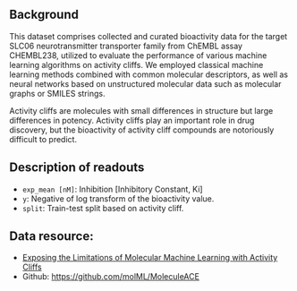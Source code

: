 ## Background
This dataset comprises collected and curated bioactivity data for the target SLC06 neurotransmitter transporter family from ChEMBL assay CHEMBL238, utilized to evaluate the performance of various machine learning algorithms on activity cliffs. We employed classical machine learning methods combined with common molecular descriptors, as well as neural networks based on unstructured molecular data such as molecular graphs or SMILES strings.

Activity cliffs are molecules with small differences in structure but large differences in potency. Activity cliffs play an important role in drug discovery, but the bioactivity of activity cliff compounds are notoriously difficult to predict.

## Description of readouts
- `exp_mean [nM]`: Inhibition [Inhibitory Constant, Ki]
- `y`: Negative of log transform of the bioactivity value.
- `split`: Train-test split based on activity cliff.

## Data resource:
- [Exposing the Limitations of Molecular Machine Learning with Activity Cliffs
](https://pubs.acs.org/doi/10.1021/acs.jcim.2c01073)
- Github: https://github.com/molML/MoleculeACE